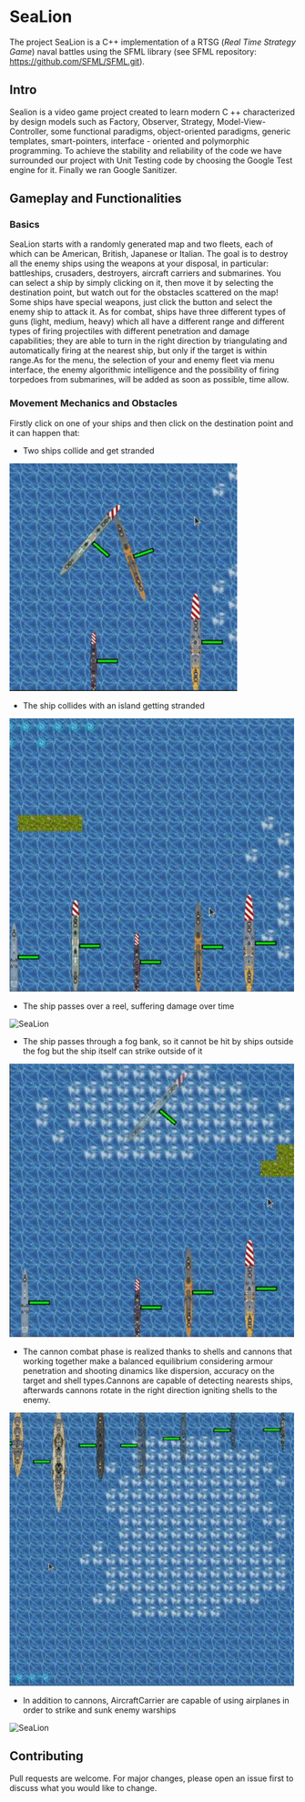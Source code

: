 # SeaLion

The project SeaLion is a C++ implementation of a RTSG (<i>Real Time Strategy Game</i>) naval battles using the SFML library (see SFML repository: https://github.com/SFML/SFML.git).
## Intro

Sealion is a video game project created to learn modern C ++ characterized by design models such as Factory, Observer, Strategy, Model-View-Controller, some functional paradigms, object-oriented paradigms, generic templates, smart-pointers, interface - oriented and polymorphic programming. To achieve the stability and reliability of the code we have surrounded our project with Unit Testing code by choosing the Google Test engine for it. Finally we ran Google Sanitizer.
## Gameplay and Functionalities

### Basics
SeaLion starts with a randomly generated map and two fleets, each of which can be American, British, Japanese or Italian. The goal is to destroy all the enemy
ships using the weapons at your disposal, in particular: battleships, crusaders, destroyers, aircraft carriers and submarines. You can select a ship by simply clicking on it, then move it by selecting the destination point, but watch out for the obstacles scattered on the map!
Some ships have special weapons, just click the button and select the enemy ship to attack it.
As for combat, ships have three different types of guns (light, medium, heavy) which all have a different range and different types of firing projectiles with different penetration and damage capabilities; they are able to turn in the right direction by triangulating and automatically firing at the nearest ship, but only if the target is within range.As for the menu, the selection of your and enemy fleet via menu interface, the enemy algorithmic intelligence and the possibility of firing torpedoes from submarines, will be added as soon as possible, time allow.
### Movement Mechanics and Obstacles
Firstly click on one of your ships and then click on the destination point and it can happen that:
<ul>
  <li>Two ships collide and get stranded </li>
</ul>

![SeaLion](/Res/ShipCollision.gif)

<ul>
  <li>The ship collides with an island getting stranded</li>
</ul>

![SeaLion](/Res/IsleCollision.gif)

<ul>
  <li>The ship passes over a reel, suffering damage over time  </li>
</ul>

![SeaLion](/Res/Wirpool.gif)

<ul>
  <li>The ship passes through a fog bank, so it cannot be hit by ships outside the fog but the ship itself can strike outside of it  </li>
</ul>

![SeaLion](/Res/Fog.gif)

<ul>
<li>The cannon combat phase is realized thanks to shells and cannons that working together make a balanced equilibrium considering armour penetration and shooting dinamics like dispersion, accuracy on the target and shell types.Cannons are capable of detecting nearests ships, afterwards cannons rotate in the right direction igniting shells to the enemy.</li>
</ul>

![SeaLion](/Res/Combat.gif)


<ul>
  <li>In addition to cannons, AircraftCarrier are capable of using airplanes in order to strike and sunk enemy warships</li>
</ul>

![SeaLion](/Res/Airplanes.gif)



## Contributing
Pull requests are welcome. For major changes, please open an issue first to discuss what you would like to change.




